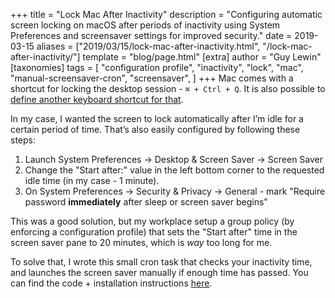 +++
title = "Lock Mac After Inactivity"
description = "Configuring automatic screen locking on macOS after periods of inactivity using System Preferences and screensaver settings for improved security."
date = 2019-03-15
aliases = ["2019/03/15/lock-mac-after-inactivity.html", "/lock-mac-after-inactivity/"]
template = "blog/page.html"
[extra]
author = "Guy Lewin"
[taxonomies]
tags = [
  "configuration profile",
  "inactivity",
  "lock",
  "mac",
  "manual-screensaver-cron",
  "screensaver",
]
+++
Mac comes with a shortcut for locking the desktop session - `⌘ + Ctrl + Q`. It is also possible to [define another keyboard shortcut for that](https://maclovin.org/blog-native/2017/high-sierra-set-a-global-shortcut-to-lock-screen).

In my case, I wanted the screen to lock automatically after I’m idle for a certain period of time. That’s also easily configured by following these steps:

1. Launch System Preferences -&gt; Desktop &amp; Screen Saver -&gt; Screen Saver
2. Change the "Start after:" value in the left bottom corner to the requested idle time (in my case - 1 minute).
3. On System Preferences -&gt; Security &amp; Privacy -&gt; General - mark "Require password **immediately** after sleep or screen saver begins"

This was a good solution, but my workplace setup a group policy (by enforcing a configuration profile) that sets the "Start after" time in the screen saver pane to 20 minutes, which is *way* too long for me.

To solve that, I wrote this small cron task that checks your inactivity time, and launches the screen saver manually if enough time has passed. You can find the code + installation instructions [here](https://github.com/GuyLewin/manual-screensaver-cron).
